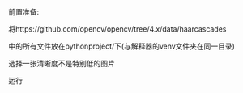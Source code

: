 前置准备:

将https://github.com/opencv/opencv/tree/4.x/data/haarcascades

中的所有文件放在pythonproject/下(与解释器的venv文件夹在同一目录)

选择一张清晰度不是特别低的图片

运行
